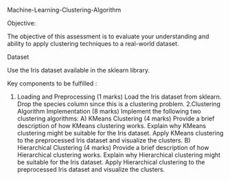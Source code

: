 Machine-Learning-Clustering-Algorithm

Objective:

  The objective of this assessment is to evaluate your understanding and ability to apply clustering techniques to a real-world dataset.

Dataset

  Use the Iris dataset available in the sklearn library.

Key components to be fulfilled :

  1. Loading and Preprocessing (1 marks)
        Load the Iris dataset from sklearn.
        Drop the species column since this is a clustering problem.
  2.Clustering Algorithm Implementation (8 marks)
        Implement the following two clustering algorithms:
          A) KMeans Clustering (4 marks)
              Provide a brief description of how KMeans clustering works.
              Explain why KMeans clustering might be suitable for the Iris dataset.
              Apply KMeans clustering to the preprocessed Iris dataset and visualize the clusters.
          B) Hierarchical Clustering (4 marks)
              Provide a brief description of how Hierarchical clustering works.
              Explain why Hierarchical clustering might be suitable for the Iris dataset.
              Apply Hierarchical clustering to the preprocessed Iris dataset and visualize the clusters.
